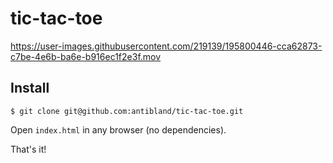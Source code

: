 # tic-tac-toe


https://user-images.githubusercontent.com/219139/195800446-cca62873-c7be-4e6b-ba6e-b916ec1f2e3f.mov


## Install

```shell
$ git clone git@github.com:antibland/tic-tac-toe.git
```

Open `index.html` in any browser (no dependencies).

That's it!
